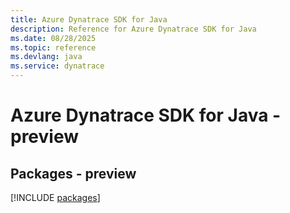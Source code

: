 ```yaml
---
title: Azure Dynatrace SDK for Java
description: Reference for Azure Dynatrace SDK for Java
ms.date: 08/28/2025
ms.topic: reference
ms.devlang: java
ms.service: dynatrace
---
```

# Azure Dynatrace SDK for Java - preview
## Packages - preview
[!INCLUDE [packages](dynatrace-index.md)]